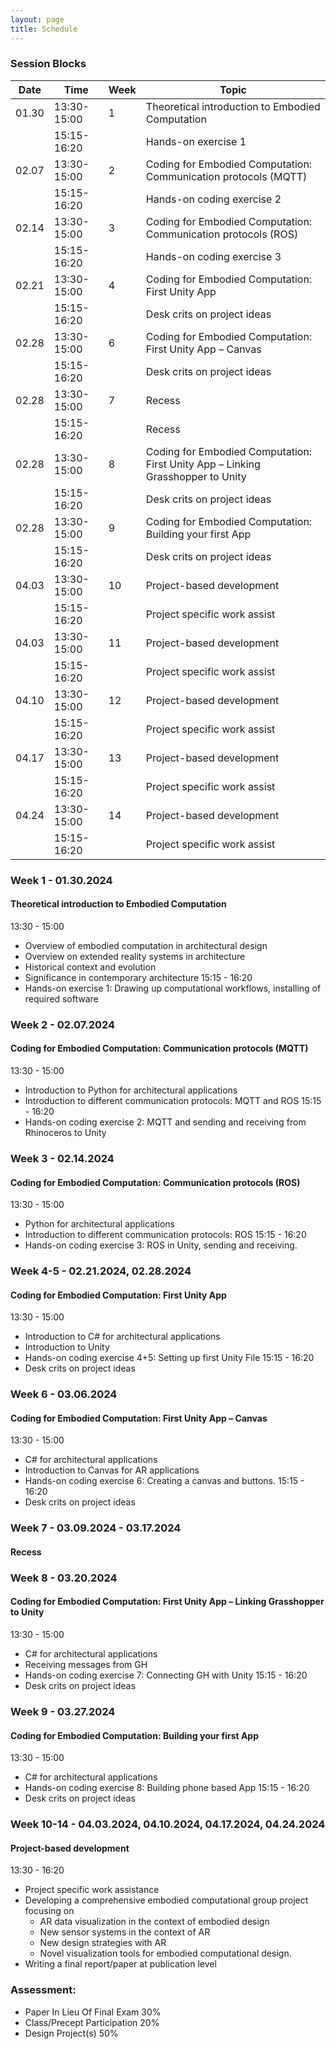 ```yaml
---
layout: page
title: Schedule
---
```


### Session Blocks

| Date  | Time        | Week    | Topic                                                                                         |
|-------|-------------|---------|-----------------------------------------------------------------------------------------------|
| 01.30 | 13:30-15:00 | 1       |  Theoretical introduction to Embodied Computation                                             |
|       | 15:15-16:20 |         |  Hands-on exercise 1                                                                          |
| 02.07 | 13:30-15:00 | 2       |  Coding for Embodied Computation: Communication protocols (MQTT)                              |
|       | 15:15-16:20 |         |  Hands-on coding exercise 2                                                                   |
| 02.14 | 13:30-15:00 | 3       |  Coding for Embodied Computation: Communication protocols (ROS)                               |
|       | 15:15-16:20 |         |  Hands-on coding exercise 3                                                                   |
| 02.21 | 13:30-15:00 | 4       |  Coding for Embodied Computation: First Unity App                                             |
|       | 15:15-16:20 |         |  Desk crits on project ideas                                                                  |
| 02.28 | 13:30-15:00 | 6       |  Coding for Embodied Computation: First Unity App – Canvas                                    |
|       | 15:15-16:20 |         |  Desk crits on project ideas                                                                  |
| 02.28 | 13:30-15:00 | 7       |  Recess                                                                                       |
|       | 15:15-16:20 |         |  Recess                                                                                       |
| 02.28 | 13:30-15:00 | 8       |  Coding for Embodied Computation: First Unity App – Linking Grasshopper to Unity              |
|       | 15:15-16:20 |         |  Desk crits on project ideas                                                                  |
| 02.28 | 13:30-15:00 | 9       |  Coding for Embodied Computation: Building your first App                                     |
|       | 15:15-16:20 |         |  Desk crits on project ideas                                                                  |
| 04.03 | 13:30-15:00 | 10      |  Project-based development                                                                    |
|       | 15:15-16:20 |         |  Project specific work assist                                                                 |
| 04.03 | 13:30-15:00 | 11      |  Project-based development                                                                    |
|       | 15:15-16:20 |         |  Project specific work assist                                                                 |
| 04.10 | 13:30-15:00 | 12      |  Project-based development                                                                    |
|       | 15:15-16:20 |         |  Project specific work assist                                                                 |
| 04.17 | 13:30-15:00 | 13      |  Project-based development                                                                    |
|       | 15:15-16:20 |         |  Project specific work assist                                                                 |
| 04.24 | 13:30-15:00 | 14      |  Project-based development                                                                    |
|       | 15:15-16:20 |         |  Project specific work assist                                                                 |


### Week 1 - 01.30.2024
#### Theoretical introduction to Embodied Computation
13:30 - 15:00
* Overview of embodied computation in architectural design
* Overview on extended reality systems in architecture
* Historical context and evolution
* Significance in contemporary architecture
15:15 - 16:20
* Hands-on exercise 1: Drawing up computational workflows, installing of required software



### Week 2 - 02.07.2024
#### Coding for Embodied Computation: Communication protocols (MQTT)
13:30 - 15:00
* Introduction to Python for architectural applications
* Introduction to different communication protocols: MQTT and ROS
15:15 - 16:20
* Hands-on coding exercise 2: MQTT and sending and receiving from Rhinoceros to Unity



### Week 3 - 02.14.2024
#### Coding for Embodied Computation: Communication protocols (ROS)
13:30 - 15:00
* Python for architectural applications
* Introduction to different communication protocols: ROS
15:15 - 16:20
* Hands-on coding exercise 3: ROS in Unity, sending and receiving.



### Week 4-5 - 02.21.2024, 02.28.2024
#### Coding for Embodied Computation: First Unity App
13:30 - 15:00
* Introduction to C# for architectural applications
* Introduction to Unity
* Hands-on coding exercise 4+5: Setting up first Unity File
15:15 - 16:20
* Desk crits on project ideas



### Week 6 - 03.06.2024
#### Coding for Embodied Computation: First Unity App – Canvas
13:30 - 15:00
* C# for architectural applications
* Introduction to Canvas for AR applications
* Hands-on coding exercise 6: Creating a canvas and buttons.
15:15 - 16:20
* Desk crits on project ideas



### Week 7 - 03.09.2024 - 03.17.2024
#### Recess





### Week 8 - 03.20.2024
#### Coding for Embodied Computation: First Unity App – Linking Grasshopper to Unity
13:30 - 15:00
* C# for architectural applications
* Receiving messages from GH
* Hands-on coding exercise 7: Connecting GH with Unity
15:15 - 16:20
* Desk crits on project ideas



### Week 9 - 03.27.2024
#### Coding for Embodied Computation: Building your first App
13:30 - 15:00
* C# for architectural applications
* Hands-on coding exercise 8: Building phone based App
15:15 - 16:20
* Desk crits on project ideas



### Week 10-14 - 04.03.2024, 04.10.2024, 04.17.2024, 04.24.2024
#### Project-based development
13:30 - 16:20
* Project specific work assistance
* Developing a comprehensive embodied computational group project focusing on
    * AR data visualization in the context of embodied design
    * New sensor systems in the context of AR
    * New design strategies with AR
    * Novel visualization tools for embodied computational design.
* Writing a final report/paper at publication level



### Assessment:
* Paper In Lieu Of Final Exam 30%
* Class/Precept Participation 20%
* Design Project(s) 50%
